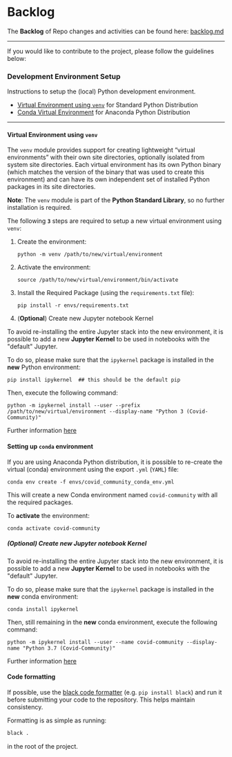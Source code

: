 
# Backlog

The **Backlog** of Repo changes and activities can be found here: [backlog.md](backlog.md)  

---
If you would like to contribute to the project, please follow the guidelines below: 

### Development Environment Setup

Instructions to setup the (local) Python development environment.

- [Virtual Environment using `venv`](#venv) for Standard Python Distribution
- [Conda Virtual Environment](#conda) for Anaconda Python Distribution

---

<a name="venv"></a>

#### Virtual Environment using `venv`

The `venv` module provides support for creating lightweight “virtual environments” 
with their own site directories, 
optionally isolated from system site directories. 
Each virtual environment has its own Python binary 
(which matches the version of the binary that was used to create this environment) 
and can have its own independent set of installed Python packages in 
its site directories.

**Note**: The `venv` module is part of the **Python Standard Library**, so no further 
installation is required.

The following **`3`** steps are required to setup a new virtual environment 
using `venv`:

1. Create the environment:

    ```shell script
    python -m venv /path/to/new/virtual/environment
    ```

2. Activate the environment:

    ```shell script
    source /path/to/new/virtual/environment/bin/activate
    ```

3. Install the Required Package (using the `requirements.txt` file):

    ```shell script
    pip install -r envs/requirements.txt
    ```

4. (**Optional**) Create new Jupyter notebook Kernel

To avoid re-installing the entire Jupyter stack into the new environment, 
it is possible to add a new **Jupyter Kernel** to be used in notebooks with 
the "default" Jupyter.

To do so, please make sure that the `ipykernel` package is installed in the **new** 
Python environment:

```shell script
pip install ipykernel  ## this should be the default pip 
```

Then, execute the following command:

```shell script
python -m ipykernel install --user --prefix /path/to/new/virtual/environment --display-name "Python 3 (Covid-Community)"
```

Further information [here](https://ipython.readthedocs.io/en/stable/install/kernel_install.html)

<a name="conda"> </a>

#### Setting up `conda` environment

If you are using Anaconda Python distribution, it is possible to re-create the 
virtual (conda) environment using the export `.yml` (`YAML`) file:

```shell script
conda env create -f envs/covid_community_conda_env.yml
```

This will create a new Conda environment named `covid-community` with all the 
required packages.

To **activate** the environment:

```shell script
conda activate covid-community
``` 

##### (**Optional**) Create new Jupyter notebook Kernel

To avoid re-installing the entire Jupyter stack into the new environment, 
it is possible to 
add a new **Jupyter Kernel** to be used in notebooks with the "default" Jupyter.

To do so, please make sure that the `ipykernel` package is installed in the **new** 
conda environment:

```shell script
conda install ipykernel 
```

Then, still remaining in the **new** conda environment, execute the following command:

```shell script
python -m ipykernel install --user --name covid-community --display-name "Python 3.7 (Covid-Community)"
```

Further information [here](https://ipython.readthedocs.io/en/stable/install/kernel_install.html)

#### Code formatting

If possible, use the [black code formatter](https://github.com/python/black) (e.g.
`pip install black`) and run it before submitting your code to the repository. 
This helps maintain consistency.

Formatting is as simple as running:

```bash
black .
```

in the root of the project.
